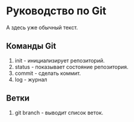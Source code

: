 # Руководство по Git
А здесь уже обычный текст.
## Команды Git
1. init - инициализирует репозиторий.
2. status - показывает состояние репозитория.
3. commit - сделать коммит.
4. log - журнал
## Ветки
1. git branch - выводит список веток.
